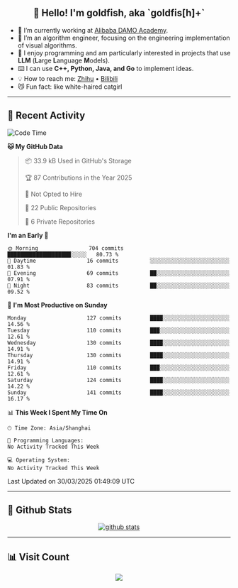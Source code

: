 
<h2 align="center">👋 Hello! I'm goldfish, aka `goldfis[h]+`</h2>

- 📍 I’m currently working at [Alibaba DAMO Academy](https://damo.alibaba.com/).  
- 🌱 I’m an algorithm engineer, focusing on the engineering implementation of visual algorithms.  
- 💬 I enjoy programming and am particularly interested in projects that use **LLM** (**L**arge **L**anguage **M**odels).   
- ⌨️ I can use **C++, Python, Java, and Go** to implement ideas.  
- 💡 How to reach me: [Zhihu](https://www.zhihu.com/people/goldfishh) • [Bilibili](https://space.bilibili.com/11349246)  
- 😼 Fun fact: like white-haired catgirl  

-------

## 🔧 Recent Activity

<!--START_SECTION:waka-->
![Code Time](http://img.shields.io/badge/Code%20Time-94%20hrs%2013%20mins-blue)

**🐱 My GitHub Data** 

> 📦 33.9 kB Used in GitHub's Storage 
 > 
> 🏆 87 Contributions in the Year 2025
 > 
> 🚫 Not Opted to Hire
 > 
> 📜 22 Public Repositories 
 > 
> 🔑 6 Private Repositories 
 > 
**I'm an Early 🐤** 

```text
🌞 Morning                704 commits         ████████████████████░░░░░   80.73 % 
🌆 Daytime                16 commits          ░░░░░░░░░░░░░░░░░░░░░░░░░   01.83 % 
🌃 Evening                69 commits          ██░░░░░░░░░░░░░░░░░░░░░░░   07.91 % 
🌙 Night                  83 commits          ██░░░░░░░░░░░░░░░░░░░░░░░   09.52 % 
```
📅 **I'm Most Productive on Sunday** 

```text
Monday                   127 commits         ████░░░░░░░░░░░░░░░░░░░░░   14.56 % 
Tuesday                  110 commits         ███░░░░░░░░░░░░░░░░░░░░░░   12.61 % 
Wednesday                130 commits         ████░░░░░░░░░░░░░░░░░░░░░   14.91 % 
Thursday                 130 commits         ████░░░░░░░░░░░░░░░░░░░░░   14.91 % 
Friday                   110 commits         ███░░░░░░░░░░░░░░░░░░░░░░   12.61 % 
Saturday                 124 commits         ████░░░░░░░░░░░░░░░░░░░░░   14.22 % 
Sunday                   141 commits         ████░░░░░░░░░░░░░░░░░░░░░   16.17 % 
```


📊 **This Week I Spent My Time On** 

```text
🕑︎ Time Zone: Asia/Shanghai

💬 Programming Languages: 
No Activity Tracked This Week

💻 Operating System: 
No Activity Tracked This Week
```


 Last Updated on 30/03/2025 01:49:09 UTC
<!--END_SECTION:waka-->

-------

## 📆 Github Stats

<p align="center">
    <a href="https://github.com/anuraghazra/github-readme-stats">
      <img src="https://github-readme-stats.vercel.app/api?username=goldfishh&show_icons=true&theme=dracula" alt="github stats" />
    </a>
</p>

-------

## 📊 Visit Count

<p align="center">
  <a href="https://count.getloli.com/"><img src="https://count.getloli.com/get/@:goldfishh?theme=rule34"></a>
</p>
